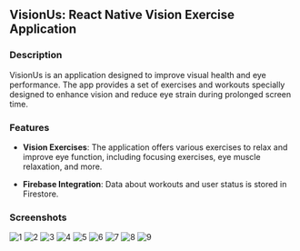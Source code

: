 ## VisionUs: React Native Vision Exercise Application

### Description

VisionUs is an application designed to improve visual health and eye performance. The app provides a set of exercises and workouts specially designed to enhance vision and reduce eye strain during prolonged screen time.

### Features

- **Vision Exercises**: The application offers various exercises to relax and improve eye function, including focusing exercises, eye muscle relaxation, and more.

- **Firebase Integration**: Data about workouts and user status is stored in Firestore.

### Screenshots

![1](assets/screenshots/1.png)
![2](assets/screenshots/2.png)
![3](assets/screenshots/3.png)
![4](assets/screenshots/4.png)
![5](assets/screenshots/5.png)
![6](assets/screenshots/6.png)
![7](assets/screenshots/7.png)
![8](assets/screenshots/8.png)
![9](assets/screenshots/9.png)

